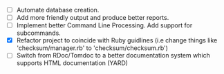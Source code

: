 * [ ] Automate database creation.
* [ ] Add more friendly output and produce better reports.
* [ ] Implement better Command Line Processing.  Add support for subcommands.
* [x] Refactor project to coincide with Ruby guidlines (i.e change things like 'checksum/manager.rb' to 'checksum/checksum.rb')
* [ ] Switch from RDoc/Tomdoc to a better documentation system which supports HTML documentation (YARD)
